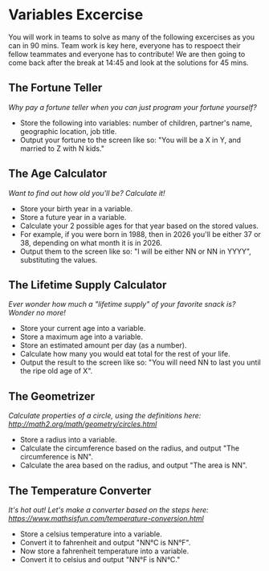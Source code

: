 # Variables Excercise

You will work in teams to solve as many of the following excercises as you can in 90 mins. 
Team work is key here, everyone has to respoect their fellow teammates and everyone has to contribute!
We are then going to come back after the break at 14:45 and look at the solutions for 45 mins.

## The Fortune Teller

_Why pay a fortune teller when you can just program your fortune yourself?_

* Store the following into variables: number of children, partner's name, geographic location, job title.
* Output your fortune to the screen like so: "You will be a X in Y, and married to Z with N kids."

## The Age Calculator

_Want to find out how old you'll be? Calculate it!_

* Store your birth year in a variable.
* Store a future year in a variable.
* Calculate your 2 possible ages for that year based on the stored values.
* For example, if you were born in 1988, then in 2026 you'll be either 37 or 38, depending on what month it is in 2026.
* Output them to the screen like so: "I will be either NN or NN in YYYY", substituting the values.


## The Lifetime Supply Calculator

_Ever wonder how much a "lifetime supply" of your favorite snack is? Wonder no more!_

* Store your current age into a variable.
* Store a maximum age into a variable.
* Store an estimated amount per day (as a number).
* Calculate how many you would eat total for the rest of your life.
* Output the result to the screen like so: "You will need NN to last you until the ripe old age of X".

## The Geometrizer 

_Calculate properties of a circle, using the definitions here: http://math2.org/math/geometry/circles.html_

* Store a radius into a variable.
* Calculate the circumference based on the radius, and output "The circumference is NN".
* Calculate the area based on the radius, and output "The area is NN".

## The Temperature Converter

_It's hot out! Let's make a converter based on the steps here:  https://www.mathsisfun.com/temperature-conversion.html_

* Store a celsius temperature into a variable.
* Convert it to fahrenheit and output "NN°C is NN°F".
* Now store a fahrenheit temperature into a variable.
* Convert it to celsius and output "NN°F is NN°C."
